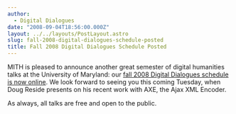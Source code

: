 ```yaml
---
author:
  - Digital Dialogues
date: "2008-09-04T18:56:00.000Z"
layout: ../../layouts/PostLayout.astro
slug: fall-2008-digital-dialogues-schedule-posted
title: Fall 2008 Digital Dialogues Schedule Posted
---
```


MITH is pleased to announce another great semester of digital humanities talks at the University of Maryland: our [fall 2008 Digital Dialogues schedule is now online](http://web.archive.org/web/20100608224835/http://www.mith2.umd.edu/programs/mith_speakers_fall_2008.pdf). We look forward to seeing you this coming Tuesday, when Doug Reside presents on his recent work with AXE, the Ajax XML Encoder.

As always, all talks are free and open to the public.
